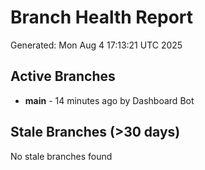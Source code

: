 # Branch Health Report
Generated: Mon Aug  4 17:13:21 UTC 2025

## Active Branches
- **main** - 14 minutes ago by Dashboard Bot

## Stale Branches (>30 days)
No stale branches found
